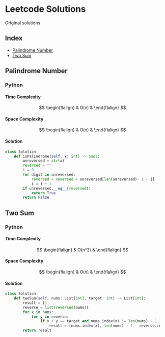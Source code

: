 # Leetcode Solutions
Original solutions
## Index
- [Palindrome Number](#palindrome-number)
- [Two Sum](#two-sum)
## Palindrome Number
### Python
#### Time Complexity
$$
\begin{flalign}
& O(n) &
\end{flalign}
$$
#### Space Complexity
$$
\begin{flalign}
& O(n) &
\end{flalign}
$$
#### Solution
```python
class Solution:
    def isPalindrome(self, x: int) -> bool:
        unreversed = str(x)
        reversed = ""
        i = 0
        for digit in unreversed:
            reversed = reversed + unreversed[len(unreversed)- 1 - i]
            i = i + 1
        if unreversed.__eq__(reversed):
            return True
        return False
```

## Two Sum
### Python
#### Time Complexity
$$
\begin{flalign}
& O(n^2) &
\end{flalign}
$$
#### Space Complexity
$$
\begin{flalign}
& O(n) &
\end{flalign}
$$
#### Solution
```python
class Solution:
    def twoSum(self, nums: List[int], target: int) -> List[int]:
        result = []
        reverse = list(reversed(nums))
        for x in nums:
            for y in reverse:
                if x + y == target and nums.index(x) != len(nums) - 1 - reverse.index(y) and not result:
                    result = [nums.index(x), len(nums) - 1 - reverse.index(y)]
        return result
```
